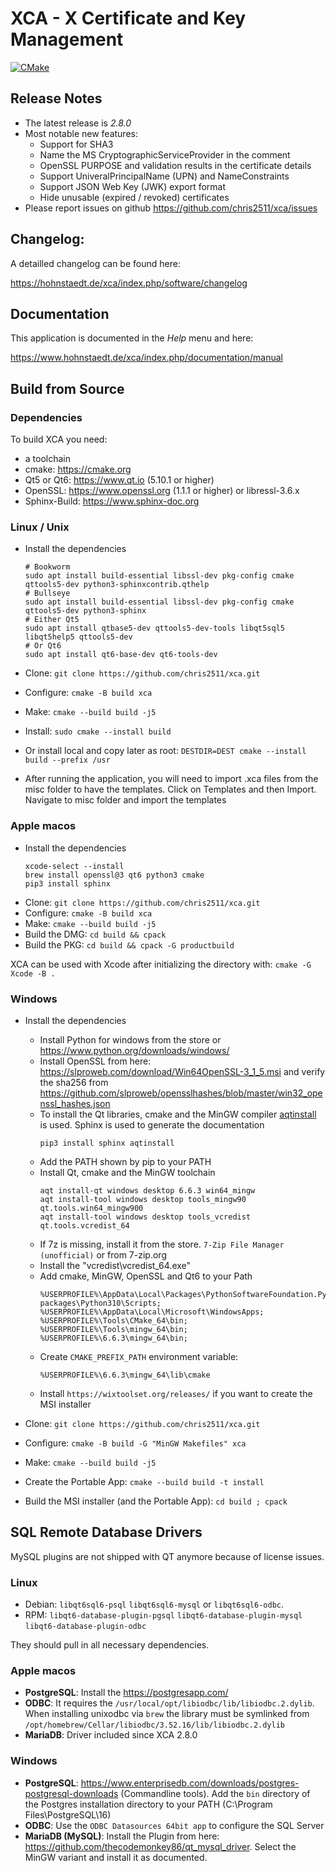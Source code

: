 # XCA - X Certificate and Key Management

[![CMake](https://github.com/chris2511/xca/actions/workflows/cmake.yaml/badge.svg)](https://github.com/chris2511/xca/actions/workflows/cmake.yaml)

## __Release Notes__
 * The latest release is *2.8.0*
 * Most notable new features:
   - Support for SHA3
   - Name the MS CryptographicServiceProvider in the comment
   - OpenSSL PURPOSE and validation results in the certificate details
   - Support UniveralPrincipalName (UPN) and NameConstraints
   - Support JSON Web Key (JWK) export format
   - Hide unusable (expired / revoked) certificates
 * Please report issues on github <https://github.com/chris2511/xca/issues>

## __Changelog:__

A detailled changelog can be found here:

<https://hohnstaedt.de/xca/index.php/software/changelog>

## __Documentation__

This application is documented in the *Help* menu and here:

<https://www.hohnstaedt.de/xca/index.php/documentation/manual>

## __Build from Source__

### Dependencies

To build XCA you need:
 - a toolchain
 - cmake: https://cmake.org
 - Qt5 or Qt6: https://www.qt.io (5.10.1 or higher)
 - OpenSSL: https://www.openssl.org (1.1.1 or higher)
   or libressl-3.6.x
 - Sphinx-Build: https://www.sphinx-doc.org

### Linux / Unix

 - Install the dependencies
   ```
   # Bookworm
   sudo apt install build-essential libssl-dev pkg-config cmake qttools5-dev python3-sphinxcontrib.qthelp
   # Bullseye
   sudo apt install build-essential libssl-dev pkg-config cmake qttools5-dev python3-sphinx
   # Either Qt5
   sudo apt install qtbase5-dev qttools5-dev-tools libqt5sql5 libqt5help5 qttools5-dev
   # Or Qt6
   sudo apt install qt6-base-dev qt6-tools-dev
   ```
 - Clone: `git clone https://github.com/chris2511/xca.git`
 - Configure: `cmake -B build xca`
 - Make: `cmake --build build -j5`
 - Install: `sudo cmake --install build`
 - Or install local and copy later as root: `DESTDIR=DEST cmake --install build --prefix /usr`

 - After running the application, you will need to import .xca files from the misc folder to have the templates.  Click on Templates and then Import. Navigate to misc folder and import the templates 

### Apple macos

- Install the dependencies
  ```
  xcode-select --install
  brew install openssl@3 qt6 python3 cmake
  pip3 install sphinx
  ```
- Clone: `git clone https://github.com/chris2511/xca.git`
- Configure: `cmake -B build xca`
- Make: `cmake --build build -j5`
- Build the DMG: `cd build && cpack`
- Build the PKG: `cd build && cpack -G productbuild`

XCA can be used with Xcode after initializing the directory with:
`cmake -G Xcode -B .`

### Windows

- Install the dependencies
  - Install Python for windows from the store or https://www.python.org/downloads/windows/
  - Install OpenSSL from here: https://slproweb.com/download/Win64OpenSSL-3_1_5.msi and verify the sha256 from https://github.com/slproweb/opensslhashes/blob/master/win32_openssl_hashes.json
  - To install the Qt libraries, cmake and the MinGW compiler [aqtinstall](https://github.com/miurahr/aqtinstall) is used.
    Sphinx is used to generate the documentation
    ```
    pip3 install sphinx aqtinstall
    ```
  - Add the PATH shown by pip to your PATH
  - Install Qt, cmake and the MinGW toolchain
    ```
    aqt install-qt windows desktop 6.6.3 win64_mingw
    aqt install-tool windows desktop tools_mingw90 qt.tools.win64_mingw900
    aqt install-tool windows desktop tools_vcredist qt.tools.vcredist_64
    ```
  - If 7z is missing, install it from the store. `7-Zip File Manager (unofficial)` or from 7-zip.org
  - Install the "vcredist\\vcredist_64.exe"
  - Add cmake, MinGW, OpenSSL and Qt6 to your Path
    ```
    %USERPROFILE%\AppData\Local\Packages\PythonSoftwareFoundation.Python.3.10_qbz5n2kfra8p0\LocalCache\local-packages\Python310\Scripts;
    %USERPROFILE%\AppData\Local\Microsoft\WindowsApps;
    %USERPROFILE%\Tools\CMake_64\bin;
    %USERPROFILE%\Tools\mingw_64\bin;
    %USERPROFILE%\6.6.3\mingw_64\bin;
    ```
  - Create `CMAKE_PREFIX_PATH` environment variable:
    ```
    %USERPROFILE%\6.6.3\mingw_64\lib\cmake
    ```
  - Install `https://wixtoolset.org/releases/` if you want to create the MSI installer

- Clone: `git clone https://github.com/chris2511/xca.git`
- Configure: `cmake -B build -G "MinGW Makefiles" xca`
- Make: `cmake --build build -j5`
- Create the Portable App: `cmake --build build -t install`
- Build the MSI installer (and the Portable App): `cd build ; cpack`

## __SQL Remote Database Drivers__

MySQL plugins are not shipped with QT anymore because of license issues.

### Linux

- Debian: `libqt6sql6-psql` `libqt6sql6-mysql` or `libqt6sql6-odbc`.
- RPM: `libqt6-database-plugin-pgsql` `libqt6-database-plugin-mysql` `libqt6-database-plugin-odbc`

They should pull in all necessary dependencies.

### Apple macos

- **PostgreSQL**: Install the https://postgresapp.com/
- **ODBC**: It requires the `/usr/local/opt/libiodbc/lib/libiodbc.2.dylib`.
    When installing unixodbc via `brew` the library must be symlinked from
    `/opt/homebrew/Cellar/libiodbc/3.52.16/lib/libiodbc.2.dylib`
- **MariaDB**: Driver included since XCA 2.8.0

### Windows

- **PostgreSQL**: https://www.enterprisedb.com/downloads/postgres-postgresql-downloads (Commandline tools).
  Add the `bin` directory of the Postgres installation directory to your PATH (C:\\Program Files\\PostgreSQL\\16)
- **ODBC**: Use the `ODBC Datasources 64bit app` to configure the SQL Server
- **MariaDB (MySQL)**: Install the Plugin from here: https://github.com/thecodemonkey86/qt_mysql_driver.
  Select the MinGW variant and install it as documented.
